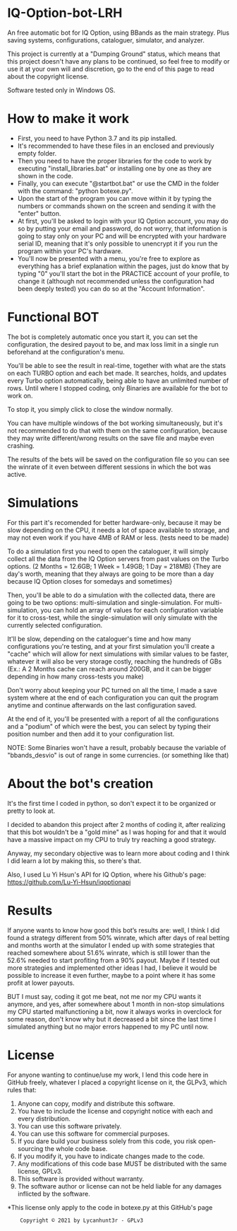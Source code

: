 # IQ-Option-bot-LRH
An free automatic bot for IQ Option, using BBands as the main strategy. Plus saving systems, configurations, cataloguer, simulator, and analyzer. 

This project is currently at a "Dumping Ground" status, which means that this project doesn't have any plans to be continued, so feel free to modify or use it at your own will and discretion, go to the end of this page to read about the copyright license.

Software tested only in Windows OS.


# How to make it work
- First, you need to have Python 3.7 and its pip installed.
- It's recommended to have these files in an enclosed and previously empty folder.
- Then you need to have the proper libraries for the code to work by executing "install_libraries.bat" or installing one by one as they are shown in the code.
- Finally, you can execute "@startbot.bat" or use the CMD in the folder with the command: "python botexe.py".
- Upon the start of the program you can move within it by typing the numbers or commands shown on the screen and sending it with the "enter" button.
- At first, you'll be asked to login with your IQ Option account, you may do so by putting your email and password, do not worry, that information is going to stay only on your PC and will be encrypted with your hardware serial ID, meaning that it's only possible to unencrypt it if you run the program within your PC's hardware.
- You'll now be presented with a menu, you're free to explore as everything has a brief explanation within the pages, just do know that by typing "0" you'll start the bot in the PRACTICE account of your profile, to change it (although not recommended unless the configuration had been deeply tested) you can do so at the "Account Information".


# Functional BOT
The bot is completely automatic once you start it, you can set the configuration, the desired payout to be, and max loss limit in a single run beforehand at the configuration's menu. 

You'll be able to see the result in real-time, together with what are the stats on each TURBO option and each bet made. It searches, holds, and updates every Turbo option automatically, being able to have an unlimited number of rows. Until where I stopped coding, only Binaries are available for the bot to work on.

To stop it, you simply click to close the window normally. 

You can have multiple windows of the bot working simultaneously, but it's not recommended to do that with them on the same configuration, because they may write different/wrong results on the save file and maybe even crashing.

The results of the bets will be saved on the configuration file so you can see the winrate of it even between different sessions in which the bot was active.


# Simulations
For this part it's recomended for better hardware-only, because it may be slow depending on the CPU, it needs a lot of space available to storage, and may not even work if you have 4MB of RAM or less. (tests need to be made)

To do a simulation first you need to open the cataloguer, it will simply collect all the data from the IQ Option servers from past values on the Turbo options. (2 Months = 12.6GB;  1 Week = 1.49GB; 1 Day = 218MB) {They are day's worth, meaning that they always are going to be more than a day because IQ Option closes for somedays and sometimes}

Then, you'll be able to do a simulation with the collected data, there are going to be two options: multi-simulation and single-simulation. For multi-simulation, you can hold an array of values for each configuration variable for it to cross-test, while the single-simulation will only simulate with the currently selected configuration.

It'll be slow, depending on the cataloguer's time and how many configurations you're testing, and at your first simulation you'll create a "cache" which will allow for next simulations with similar values to be faster, whatever it will also be very storage costly, reaching the hundreds of GBs (Ex.: A 2 Months cache can reach around 200GB, and it can be bigger depending in how many cross-tests you make)

Don't worry about keeping your PC turned on all the time, I made a save system where at the end of each configuration you can quit the program anytime and continue afterwards on the last configuration saved.

At the end of it, you'll be presented with a report of all the configurations and a "podium" of which were the best, you can select by typing their position number and then add it to your configuration list.


NOTE: Some Binaries won't have a result, probably because the variable of "bbands_desvio" is out of range in some currencies. (or something like that)


# About the bot's creation
It's the first time I coded in python, so don't expect it to be organized or pretty to look at. 

I decided to abandon this project after 2 months of coding it, after realizing that this bot wouldn't be a "gold mine" as I was hoping for and that it would have a massive impact on my CPU to truly try reaching a good strategy. 

Anyway, my secondary objective was to learn more about coding and I think I did learn a lot by making this, so there's that.

Also, I used Lu Yi Hsun's API for IQ Option, where his Github's page: https://github.com/Lu-Yi-Hsun/iqoptionapi


# Results
If anyone wants to know how good this bot’s results are: well, I think I did found a strategy different from 50% winrate, which after days of real betting and months worth at the simulator I ended up with some strategies that reached somewhere about 51.6% winrate, which is still lower than the 52.6% needed to start profiting from a 90% payout. Maybe if I tested out more strategies and implemented other ideas I had, I believe it would be possible to increase it even further, maybe to a point where it has some profit at lower payouts. 

BUT I must say, coding it got me beat, not me nor my CPU wants it anymore, and yes, after somewhere about 1 month in non-stop simulations my CPU started malfunctioning a bit, now it always works in overclock for some reason, don't know why but it decreased a bit since the last time I simulated anything but no major errors happened to my PC until now.


# License
For anyone wanting to continue/use my work, I lend this code here in GitHub freely, whatever I placed a copyright license on it, the GLPv3, which rules that:
1. Anyone can copy, modify and distribute this software.
2. You have to include the license and copyright notice with each and every distribution.
3. You can use this software privately.
4. You can use this software for commercial purposes.
5. If you dare build your business solely from this code, you risk open-sourcing the whole code base.
6. If you modify it, you have to indicate changes made to the code.
7. Any modifications of this code base MUST be distributed with the same license, GPLv3.
8. This software is provided without warranty.
9. The software author or license can not be held liable for any damages inflicted by the software.

*This license only apply to the code in botexe.py at this GitHub's page

        Copyright © 2021 by Lycanhunt3r - GPLv3
